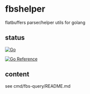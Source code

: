 # fbshelper

flatbuffers parser/helper utils for golang

## status

[![Go](https://github.com/kazu/fbshelper/actions/workflows/go.yml/badge.svg?branch=master)](https://github.com/kazu/fbshelper/actions/workflows/go.yml)

[![Go Reference](https://pkg.go.dev/badge/github.com/kazu/fbshelper.svg)](https://pkg.go.dev/github.com/kazu/fbshelper)

## content 

see cmd/fbs-query/README.md

